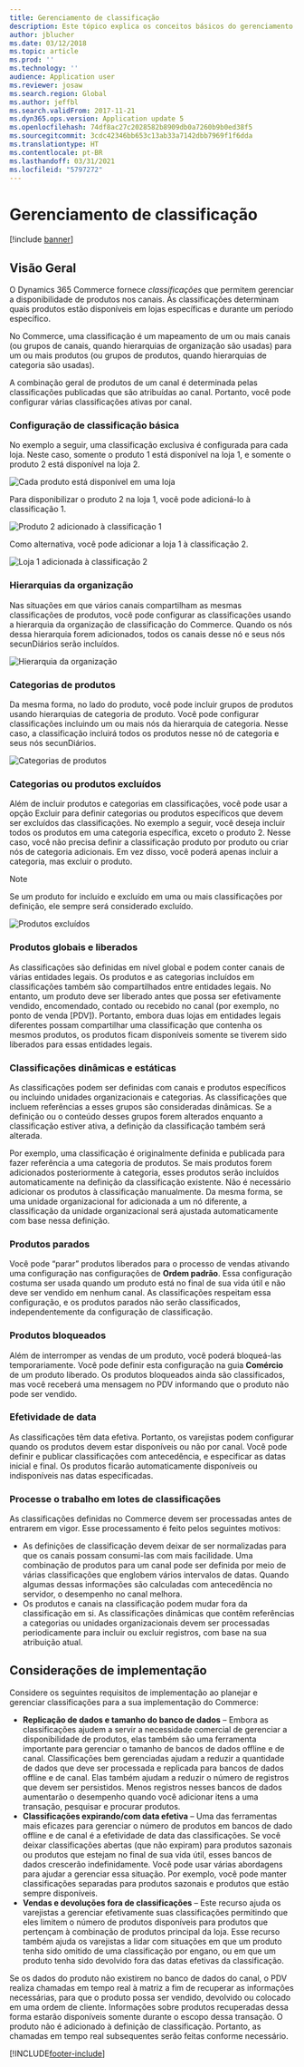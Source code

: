 ```yaml
---
title: Gerenciamento de classificação
description: Este tópico explica os conceitos básicos do gerenciamento de classificação no Dynamics 365 Commerce e apresenta considerações de implementação do projeto.
author: jblucher
ms.date: 03/12/2018
ms.topic: article
ms.prod: ''
ms.technology: ''
audience: Application user
ms.reviewer: josaw
ms.search.region: Global
ms.author: jeffbl
ms.search.validFrom: 2017-11-21
ms.dyn365.ops.version: Application update 5
ms.openlocfilehash: 74df8ac27c2028582b8909db0a7260b9b0ed38f5
ms.sourcegitcommit: 3cdc42346bb653c13ab33a7142dbb7969f1f6dda
ms.translationtype: HT
ms.contentlocale: pt-BR
ms.lasthandoff: 03/31/2021
ms.locfileid: "5797272"
---
```

# <a name="assortment-management"></a>Gerenciamento de classificação

[!include [banner](../includes/banner.md)]

## <a name="overview"></a>Visão Geral

O Dynamics 365 Commerce fornece *classificações* que permitem gerenciar a disponibilidade de produtos nos canais. As classificações determinam quais produtos estão disponíveis em lojas específicas e durante um período específico.

No Commerce, uma classificação é um mapeamento de um ou mais canais (ou grupos de canais, quando hierarquias de organização são usadas) para um ou mais produtos (ou grupos de produtos, quando hierarquias de categoria são usadas).

A combinação geral de produtos de um canal é determinada pelas classificações publicadas que são atribuídas ao canal. Portanto, você pode configurar várias classificações ativas por canal.

### <a name="basic-assortment-setup"></a>Configuração de classificação básica

No exemplo a seguir, uma classificação exclusiva é configurada para cada loja. Neste caso, somente o produto 1 está disponível na loja 1, e somente o produto 2 está disponível na loja 2.

![Cada produto está disponível em uma loja](./media/Managing-assortments-figure1.png)

Para disponibilizar o produto 2 na loja 1, você pode adicioná-lo à classificação 1.

![Produto 2 adicionado à classificação 1](./media/Managing-assortments-figure2.png)

Como alternativa, você pode adicionar a loja 1 à classificação 2.

![Loja 1 adicionada à classificação 2](./media/Managing-assortments-figure3.png)

### <a name="organization-hierarchies"></a>Hierarquias da organização

Nas situações em que vários canais compartilham as mesmas classificações de produtos, você pode configurar as classificações usando a hierarquia da organização de classificação do Commerce. Quando os nós dessa hierarquia forem adicionados, todos os canais desse nó e seus nós secunDiários serão incluídos.

![Hierarquia da organização](./media/Managing-assortments-figure4.png)

### <a name="product-categories"></a>Categorias de produtos

Da mesma forma, no lado do produto, você pode incluir grupos de produtos usando hierarquias de categoria de produto. Você pode configurar classificações incluindo um ou mais nós da hierarquia de categoria. Nesse caso, a classificação incluirá todos os produtos nesse nó de categoria e seus nós secunDiários.

![Categorias de produtos](./media/Managing-assortments-figure5.png)

### <a name="excluded-products-or-categories"></a>Categorias ou produtos excluídos

Além de incluir produtos e categorias em classificações, você pode usar a opção Excluir para definir categorias ou produtos específicos que devem ser excluídos das classificações. No exemplo a seguir, você deseja incluir todos os produtos em uma categoria específica, exceto o produto 2. Nesse caso, você não precisa definir a classificação produto por produto ou criar nós de categoria adicionais. Em vez disso, você poderá apenas incluir a categoria, mas excluir o produto.

> [!NOTE]
> Se um produto for incluído e excluído em uma ou mais classificações por definição, ele sempre será considerado excluído.

![Produtos excluídos](./media/Managing-assortments-figure6.png)

### <a name="global-and-released-products"></a>Produtos globais e liberados

As classificações são definidas em nível global e podem conter canais de várias entidades legais. Os produtos e as categorias incluídos em classificações também são compartilhados entre entidades legais. No entanto, um produto deve ser liberado antes que possa ser efetivamente vendido, encomendado, contado ou recebido no canal (por exemplo, no ponto de venda \[PDV\]). Portanto, embora duas lojas em entidades legais diferentes possam compartilhar uma classificação que contenha os mesmos produtos, os produtos ficam disponíveis somente se tiverem sido liberados para essas entidades legais.

### <a name="dynamic-and-static-assortments"></a>Classificações dinâmicas e estáticas

As classificações podem ser definidas com canais e produtos específicos ou incluindo unidades organizacionais e categorias. As classificações que incluem referências a esses grupos são consideradas dinâmicas. Se a definição ou o conteúdo desses grupos forem alterados enquanto a classificação estiver ativa, a definição da classificação também será alterada.

Por exemplo, uma classificação é originalmente definida e publicada para fazer referência a uma categoria de produtos. Se mais produtos forem adicionados posteriormente à categoria, esses produtos serão incluídos automaticamente na definição da classificação existente. Não é necessário adicionar os produtos à classificação manualmente. Da mesma forma, se uma unidade organizacional for adicionada a um nó diferente, a classificação da unidade organizacional será ajustada automaticamente com base nessa definição.

### <a name="stopped-products"></a>Produtos parados

Você pode “parar” produtos liberados para o processo de vendas ativando uma configuração nas configurações de **Ordem padrão**. Essa configuração costuma ser usada quando um produto está no final de sua vida útil e não deve ser vendido em nenhum canal. As classificações respeitam essa configuração, e os produtos parados não serão classificados, independentemente da configuração de classificação.

### <a name="blocked-products"></a>Produtos bloqueados

Além de interromper as vendas de um produto, você poderá bloqueá-las temporariamente. Você pode definir esta configuração na guia **Comércio** de um produto liberado. Os produtos bloqueados ainda são classificados, mas você receberá uma mensagem no PDV informando que o produto não pode ser vendido.

### <a name="date-effectivity"></a>Efetividade de data

As classificações têm data efetiva. Portanto, os varejistas podem configurar quando os produtos devem estar disponíveis ou não por canal. Você pode definir e publicar classificações com antecedência, e especificar as datas inicial e final. Os produtos ficarão automaticamente disponíveis ou indisponíveis nas datas especificadas.

### <a name="process-assortments-batch-job"></a>Processe o trabalho em lotes de classificações

As classificações definidas no Commerce devem ser processadas antes de entrarem em vigor. Esse processamento é feito pelos seguintes motivos:

- As definições de classificação devem deixar de ser normalizadas para que os canais possam consumi-las com mais facilidade. Uma combinação de produtos para um canal pode ser definida por meio de várias classificações que englobem vários intervalos de datas. Quando algumas dessas informações são calculadas com antecedência no servidor, o desempenho no canal melhora.
- Os produtos e canais na classificação podem mudar fora da classificação em si. As classificações dinâmicas que contêm referências a categorias ou unidades organizacionais devem ser processadas periodicamente para incluir ou excluir registros, com base na sua atribuição atual.

## <a name="implementation-considerations"></a>Considerações de implementação

Considere os seguintes requisitos de implementação ao planejar e gerenciar classificações para a sua implementação do Commerce:

- **Replicação de dados e tamanho do banco de dados** – Embora as classificações ajudem a servir a necessidade comercial de gerenciar a disponibilidade de produtos, elas também são uma ferramenta importante para gerenciar o tamanho de bancos de dados offline e de canal. Classificações bem gerenciadas ajudam a reduzir a quantidade de dados que deve ser processada e replicada para bancos de dados offline e de canal. Elas também ajudam a reduzir o número de registros que devem ser persistidos. Menos registros nesses bancos de dados aumentarão o desempenho quando você adicionar itens a uma transação, pesquisar e procurar produtos.
- **Classificações expirando/com data efetiva** – Uma das ferramentas mais eficazes para gerenciar o número de produtos em bancos de dado offline e de canal é a efetividade de data das classificações. Se você deixar classificações abertas (que não expiram) para produtos sazonais ou produtos que estejam no final de sua vida útil, esses bancos de dados crescerão indefinidamente. Você pode usar várias abordagens para ajudar a gerenciar essa situação. Por exemplo, você pode manter classificações separadas para produtos sazonais e produtos que estão sempre disponíveis.
- **Vendas e devoluções fora de classificações** – Este recurso ajuda os varejistas a gerenciar efetivamente suas classificações permitindo que eles limitem o número de produtos disponíveis para produtos que pertençam à combinação de produtos principal da loja. Esse recurso também ajuda os varejistas a lidar com situações em que um produto tenha sido omitido de uma classificação por engano, ou em que um produto tenha sido devolvido fora das datas efetivas da classificação.

Se os dados do produto não existirem no banco de dados do canal, o PDV realiza chamadas em tempo real à matriz a fim de recuperar as informações necessárias, para que o produto possa ser vendido, devolvido ou colocado em uma ordem de cliente. Informações sobre produtos recuperadas dessa forma estarão disponíveis somente durante o escopo dessa transação. O produto não é adicionado à definição de classificação. Portanto, as chamadas em tempo real subsequentes serão feitas conforme necessário.


[!INCLUDE[footer-include](../includes/footer-banner.md)]